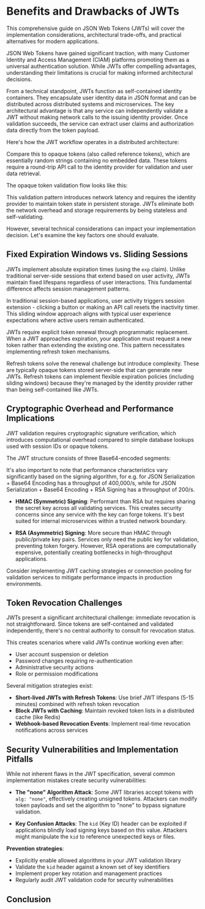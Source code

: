 # Benefits and Drawbacks of JWTs

This comprehensive guide on JSON Web Tokens (JWTs) will cover the implementation considerations, architectural trade-offs, and practical alternatives for modern applications.

JSON Web Tokens have gained significant traction, with many Customer Identity and Access Management (CIAM) platforms promoting them as a universal authentication solution. While JWTs offer compelling advantages, understanding their limitations is crucial for making informed architectural decisions.

From a technical standpoint, JWTs function as self-contained identity containers. They encapsulate user identity data in JSON format and can be distributed across distributed systems and microservices. The key architectural advantage is that any service can independently validate a JWT without making network calls to the issuing identity provider. Once validation succeeds, the service can extract user claims and authorization data directly from the token payload.

Here's how the JWT workflow operates in a distributed architecture:

<insert-fig>

Compare this to opaque tokens (also called reference tokens), which are essentially random strings containing no embedded data. These tokens require a round-trip API call to the identity provider for validation and user data retrieval.

The opaque token validation flow looks like this:

<insert-fig>

This validation pattern introduces network latency and requires the identity provider to maintain token state in persistent storage. JWTs eliminate both the network overhead and storage requirements by being stateless and self-validating.

However, several technical considerations can impact your implementation decision. Let's examine the key factors one should evaluate.

## Fixed Expiration Windows vs. Sliding Sessions

JWTs implement absolute expiration times (using the `exp` claim). Unlike traditional server-side sessions that extend based on user activity, JWTs maintain fixed lifespans regardless of user interactions. This fundamental difference affects session management patterns.

In traditional session-based applications, user activity triggers session extension - clicking a button or making an API call resets the inactivity timer. This sliding window approach aligns with typical user experience expectations where active users remain authenticated.

JWTs require explicit token renewal through programmatic replacement. When a JWT approaches expiration, your application must request a new token rather than extending the existing one. This pattern necessitates implementing refresh token mechanisms.

Refresh tokens solve the renewal challenge but introduce complexity. These are typically opaque tokens stored server-side that can generate new JWTs. Refresh tokens can implement flexible expiration policies (including sliding windows) because they're managed by the identity provider rather than being self-contained like JWTs.

## Cryptographic Overhead and Performance Implications

JWT validation requires cryptographic signature verification, which introduces computational overhead compared to simple database lookups used with session IDs or opaque tokens.

The JWT structure consists of three Base64-encoded segments:

<insert-fig>

It's also important to note that performance characteristics vary significantly based on the signing algorithm, for e.g. for JSON Serialization + Base64 Encoding has a throughput of 400,000/s, while for JSON Serialization + Base64 Encoding + RSA Signing has a throughput of 200/s.

- **HMAC (Symmetric) Signing**: Performant than RSA but requires sharing the secret key across all validating services. This creates security concerns since any service with the key can forge tokens. It's best suited for internal microservices within a trusted network boundary.

- **RSA (Asymmetric) Signing**: More secure than HMAC through public/private key pairs. Services only need the public key for validation, preventing token forgery. However, RSA operations are computationally expensive, potentially creating bottlenecks in high-throughput applications.

Consider implementing JWT caching strategies or connection pooling for validation services to mitigate performance impacts in production environments.

## Token Revocation Challenges

JWTs present a significant architectural challenge: immediate revocation is not straightforward. Since tokens are self-contained and validated independently, there's no central authority to consult for revocation status.

This creates scenarios where valid JWTs continue working even after:

- User account suspension or deletion
- Password changes requiring re-authentication
- Administrative security actions
- Role or permission modifications

Several mitigation strategies exist:

- **Short-lived JWTs with Refresh Tokens**: Use brief JWT lifespans (5-15 minutes) combined with refresh token revocation
- **Block JWTs with Caching**: Maintain revoked token lists in a distributed cache (like Redis)
- **Webhook-based Revocation Events**: Implement real-time revocation notifications across services

## Security Vulnerabilities and Implementation Pitfalls

While not inherent flaws in the JWT specification, several common implementation mistakes create security vulnerabilities:

- **The "none" Algorithm Attack**: Some JWT libraries accept tokens with `alg: "none"`, effectively creating unsigned tokens. Attackers can modify token payloads and set the algorithm to "none" to bypass signature validation.

- **Key Confusion Attacks**: The `kid` (Key ID) header can be exploited if applications blindly load signing keys based on this value. Attackers might manipulate the `kid` to reference unexpected keys or files.

**Prevention strategies**:

- Explicitly enable allowed algorithms in your JWT validation library
- Validate the `kid` header against a known set of key identifiers
- Implement proper key rotation and management practices
- Regularly audit JWT validation code for security vulnerabilities

## Conclusion

<!-- <to-do> -->
